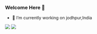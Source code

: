 ### Welcome Here 👋
- 🔭 I’m currently working on jodhpur,India
<img src="https://github-readme-stats.vercel.app/api?username=shubhamdhoot333&show_icons=true&theme=radical">
<img src="https://github-readme-stats.vercel.app/api/top-langs/?username=shubhamdhoot333&layout=compact&theme=radical">

